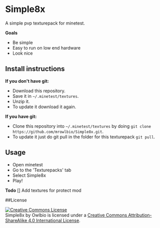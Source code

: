 # Simple8x
A simple pvp texturepack for minetest.

**Goals**

* Be simple
* Easy to run on low end hardware
* Look  nice

## Install instructions

**If you don't have git:**

 * Download this repository.
 * Save it in `~/.minetest/textures`.
 * Unzip it.
 * To update it download it again.

**If you have git:**
 * Clone this repository into `~/.minetest/textures` by doing `git clone https://github.com/mrowlbio/Simple8x.git`.
 * To update it just do git pull in the folder for this texturepack `git pull`.

## Usage

* Open minetest
* Go to the 'Texturepacks' tab
* Select Simple8x
* Play!

**Todo**
[] Add textures for protect mod

##License

<a rel="license" href="http://creativecommons.org/licenses/by-sa/4.0/"><img alt="Creative Commons License" style="border-width:0" src="https://i.creativecommons.org/l/by-sa/4.0/88x31.png" /></a><br /><span xmlns:dct="http://purl.org/dc/terms/" property="dct:title">Simple8x</span> by <span xmlns:cc="http://creativecommons.org/ns#" property="cc:attributionName">Owlbio</span> is licensed under a <a rel="license" href="http://creativecommons.org/licenses/by-sa/4.0/">Creative Commons Attribution-ShareAlike 4.0 International License</a>.